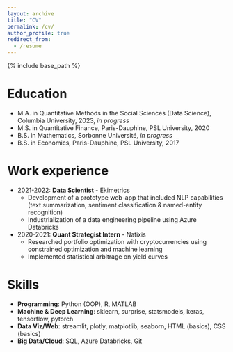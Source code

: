 ```yaml
---
layout: archive
title: "CV"
permalink: /cv/
author_profile: true
redirect_from:
  - /resume
---
```


{% include base_path %}

Education
======
* M.A. in Quantitative Methods in the Social Sciences (Data Science), Columbia University, 2023, _in progress_
* M.S. in Quantitative Finance, Paris-Dauphine, PSL University, 2020
* B.S. in Mathematics, Sorbonne Université, _in progress_
* B.S. in Economics, Paris-Dauphine, PSL University, 2017


Work experience
======
 
* 2021-2022: **Data Scientist** - Ekimetrics
  * Development of a prototype web-app that included NLP capabilities (text summarization, sentiment classification & named-entity recognition)
  * Industrialization of a data engineering pipeline using Azure Databricks
* 2020-2021: **Quant Strategist Intern** - Natixis
  * Researched portfolio optimization with cryptocurrencies using constrained optimization and machine learning
  * Implemented statistical arbitrage on yield curves

  
Skills
======
* **Programming**: Python (OOP), R, MATLAB
* **Machine & Deep Learning**: sklearn, surprise, statsmodels, keras, tensorflow, pytorch
* **Data Viz/Web**: streamlit, plotly, matplotlib, seaborn, HTML (basics), CSS (basics)
* **Big Data/Cloud**: SQL, Azure Databricks, Git



